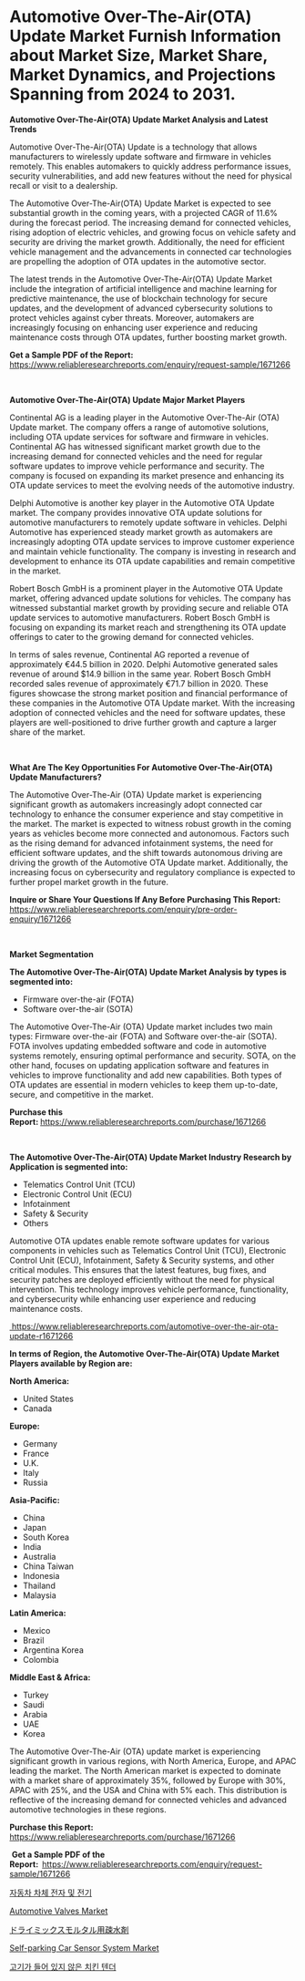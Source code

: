 <p><h1>Automotive Over-The-Air(OTA) Update Market Furnish Information about Market Size, Market Share, Market Dynamics, and Projections Spanning from 2024 to 2031.</h1></p><p><strong>Automotive Over-The-Air(OTA) Update Market Analysis and Latest Trends</strong></p>
<p><p>Automotive Over-The-Air(OTA) Update is a technology that allows manufacturers to wirelessly update software and firmware in vehicles remotely. This enables automakers to quickly address performance issues, security vulnerabilities, and add new features without the need for physical recall or visit to a dealership.</p><p>The Automotive Over-The-Air(OTA) Update Market is expected to see substantial growth in the coming years, with a projected CAGR of 11.6% during the forecast period. The increasing demand for connected vehicles, rising adoption of electric vehicles, and growing focus on vehicle safety and security are driving the market growth. Additionally, the need for efficient vehicle management and the advancements in connected car technologies are propelling the adoption of OTA updates in the automotive sector.</p><p>The latest trends in the Automotive Over-The-Air(OTA) Update Market include the integration of artificial intelligence and machine learning for predictive maintenance, the use of blockchain technology for secure updates, and the development of advanced cybersecurity solutions to protect vehicles against cyber threats. Moreover, automakers are increasingly focusing on enhancing user experience and reducing maintenance costs through OTA updates, further boosting market growth.</p></p>
<p><strong>Get a Sample PDF of the Report:&nbsp;</strong> <a href="https://www.reliableresearchreports.com/enquiry/request-sample/1671266">https://www.reliableresearchreports.com/enquiry/request-sample/1671266</a></p>
<p>&nbsp;</p>
<p><strong>Automotive Over-The-Air(OTA) Update Major Market Players</strong></p>
<p><p>Continental AG is a leading player in the Automotive Over-The-Air (OTA) Update market. The company offers a range of automotive solutions, including OTA update services for software and firmware in vehicles. Continental AG has witnessed significant market growth due to the increasing demand for connected vehicles and the need for regular software updates to improve vehicle performance and security. The company is focused on expanding its market presence and enhancing its OTA update services to meet the evolving needs of the automotive industry.</p><p>Delphi Automotive is another key player in the Automotive OTA Update market. The company provides innovative OTA update solutions for automotive manufacturers to remotely update software in vehicles. Delphi Automotive has experienced steady market growth as automakers are increasingly adopting OTA update services to improve customer experience and maintain vehicle functionality. The company is investing in research and development to enhance its OTA update capabilities and remain competitive in the market.</p><p>Robert Bosch GmbH is a prominent player in the Automotive OTA Update market, offering advanced update solutions for vehicles. The company has witnessed substantial market growth by providing secure and reliable OTA update services to automotive manufacturers. Robert Bosch GmbH is focusing on expanding its market reach and strengthening its OTA update offerings to cater to the growing demand for connected vehicles.</p><p>In terms of sales revenue, Continental AG reported a revenue of approximately €44.5 billion in 2020. Delphi Automotive generated sales revenue of around $14.9 billion in the same year. Robert Bosch GmbH recorded sales revenue of approximately €71.7 billion in 2020. These figures showcase the strong market position and financial performance of these companies in the Automotive OTA Update market. With the increasing adoption of connected vehicles and the need for software updates, these players are well-positioned to drive further growth and capture a larger share of the market.</p></p>
<p>&nbsp;</p>
<p><strong>What Are The Key Opportunities For Automotive Over-The-Air(OTA) Update Manufacturers?</strong></p>
<p><p>The Automotive Over-The-Air (OTA) Update market is experiencing significant growth as automakers increasingly adopt connected car technology to enhance the consumer experience and stay competitive in the market. The market is expected to witness robust growth in the coming years as vehicles become more connected and autonomous. Factors such as the rising demand for advanced infotainment systems, the need for efficient software updates, and the shift towards autonomous driving are driving the growth of the Automotive OTA Update market. Additionally, the increasing focus on cybersecurity and regulatory compliance is expected to further propel market growth in the future.</p></p>
<p><strong>Inquire or Share Your Questions If Any Before Purchasing This Report:</strong> <a href="https://www.reliableresearchreports.com/enquiry/pre-order-enquiry/1671266">https://www.reliableresearchreports.com/enquiry/pre-order-enquiry/1671266</a></p>
<p>&nbsp;</p>
<p><strong>Market Segmentation</strong></p>
<p><strong>The Automotive Over-The-Air(OTA) Update Market Analysis by types is segmented into:</strong></p>
<p><ul><li>Firmware over-the-air (FOTA)</li><li>Software over-the-air (SOTA)</li></ul></p>
<p><p>The Automotive Over-The-Air (OTA) Update market includes two main types: Firmware over-the-air (FOTA) and Software over-the-air (SOTA). FOTA involves updating embedded software and code in automotive systems remotely, ensuring optimal performance and security. SOTA, on the other hand, focuses on updating application software and features in vehicles to improve functionality and add new capabilities. Both types of OTA updates are essential in modern vehicles to keep them up-to-date, secure, and competitive in the market.</p></p>
<p><strong>Purchase this Report:&nbsp;</strong><a href="https://www.reliableresearchreports.com/purchase/1671266">https://www.reliableresearchreports.com/purchase/1671266</a></p>
<p>&nbsp;</p>
<p><strong>The Automotive Over-The-Air(OTA) Update Market Industry Research by Application is segmented into:</strong></p>
<p><ul><li>Telematics Control Unit (TCU)</li><li>Electronic Control Unit (ECU)</li><li>Infotainment</li><li>Safety & Security</li><li>Others</li></ul></p>
<p><p>Automotive OTA updates enable remote software updates for various components in vehicles such as Telematics Control Unit (TCU), Electronic Control Unit (ECU), Infotainment, Safety & Security systems, and other critical modules. This ensures that the latest features, bug fixes, and security patches are deployed efficiently without the need for physical intervention. This technology improves vehicle performance, functionality, and cybersecurity while enhancing user experience and reducing maintenance costs.</p></p>
<p><a href="https://www.reliableresearchreports.com/automotive-over-the-air-ota-update-r1671266">&nbsp;https://www.reliableresearchreports.com/automotive-over-the-air-ota-update-r1671266</a></p>
<p><strong>In terms of Region, the Automotive Over-The-Air(OTA) Update Market Players available by Region are:</strong></p>
<p>
    <p> <strong> North America: </strong>
        <ul>
            <li>United States</li>
            <li>Canada</li>
        </ul>
        </p> 
    <p> <strong> Europe: </strong>
        <ul>
            <li>Germany</li>
            <li>France</li>
            <li>U.K.</li>
            <li>Italy</li>
            <li>Russia</li>
        </ul>
        </p> 
    <p> <strong> Asia-Pacific: </strong>
        <ul>
            <li>China</li>
            <li>Japan</li>
            <li>South Korea</li>
            <li>India</li>
            <li>Australia</li>
            <li>China Taiwan</li>
            <li>Indonesia</li>
            <li>Thailand</li>
            <li>Malaysia</li>
        </ul>
        </p> 
    <p> <strong> Latin America: </strong>
        <ul>
            <li>Mexico</li>
            <li>Brazil</li>
            <li>Argentina Korea</li>
            <li>Colombia</li>
        </ul>
        </p> 
    <p> <strong> Middle East & Africa: </strong>
        <ul>
            <li>Turkey</li>
            <li>Saudi</li>
            <li>Arabia</li>
            <li>UAE</li>
            <li>Korea</li>
        </ul>
    </p>
    </p>
<p><p>The Automotive Over-The-Air (OTA) update market is experiencing significant growth in various regions, with North America, Europe, and APAC leading the market. The North American market is expected to dominate with a market share of approximately 35%, followed by Europe with 30%, APAC with 25%, and the USA and China with 5% each. This distribution is reflective of the increasing demand for connected vehicles and advanced automotive technologies in these regions.</p></p>
<p><strong>Purchase this Report: </strong><a href="https://www.reliableresearchreports.com/purchase/1671266">https://www.reliableresearchreports.com/purchase/1671266</a></p>
<p>&nbsp;<strong>Get a Sample PDF of the Report:&nbsp;&nbsp;</strong><a href="https://www.reliableresearchreports.com/enquiry/request-sample/1671266">https://www.reliableresearchreports.com/enquiry/request-sample/1671266</a></p>
<p><strong></strong></p>
<p><p><a href="https://github.com/shade463/Market-Research-Report-List-1/blob/main/4046352100776.md">자동차 차체 전자 및 전기</a></p><p><a href="https://github.com/MaraKoelpin2023/Market-Research-Report-List-1/blob/main/automotive-valves-market.md">Automotive Valves Market</a></p><p><a href="https://github.com/ddwcuskozol07187/Market-Research-Report-List-2/blob/main/4737954106847.md">ドライミックスモルタル用疎水剤</a></p><p><a href="https://github.com/maudAbbott7/Market-Research-Report-List-1/blob/main/self-parking-car-sensor-system-market.md">Self-parking Car Sensor System Market</a></p><p><a href="https://github.com/FelipeGrrady654556/Market-Research-Report-List-2/blob/main/7970604100775.md">고기가 들어 있지 않은 치킨 텐더</a></p></p>